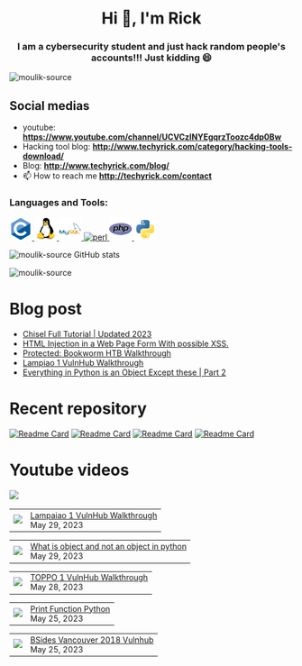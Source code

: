 <h1 align="center">Hi 👋, I'm Rick</h1>
<h3 align="center">I am a cybersecurity student and just hack random people's accounts!!! Just kidding 😄</h3>

<p align="left"> <img src="https://komarev.com/ghpvc/?username=moulik-source&label=Profile%20views&color=0e75b6&style=flat" alt="moulik-source" /> </p> 

## Social medias
- youtube: **https://www.youtube.com/channel/UCVCzINYEgqrzToozc4dp0Bw**
- Hacking tool blog: **http://www.techyrick.com/category/hacking-tools-download/**
- Blog: **http://www.techyrick.com/blog/**
- 📫 How to reach me **http://techyrick.com/contact**


<h3 align="left">Languages and Tools:</h3>
<p align="left"> <a href="https://www.cprogramming.com/" target="_blank"> <img src="https://raw.githubusercontent.com/devicons/devicon/master/icons/c/c-original.svg" alt="c" width="40" height="40"/> </a> <a href="https://www.linux.org/" target="_blank"> <img src="https://raw.githubusercontent.com/devicons/devicon/master/icons/linux/linux-original.svg" alt="linux" width="40" height="40"/> </a> <a href="https://www.mysql.com/" target="_blank"> <img src="https://raw.githubusercontent.com/devicons/devicon/master/icons/mysql/mysql-original-wordmark.svg" alt="mysql" width="40" height="40"/> </a> <a href="https://www.perl.org/" target="_blank"> <img src="https://api.iconify.design/logos-perl.svg" alt="perl" width="40" height="40"/> </a> <a href="https://www.php.net" target="_blank"> <img src="https://raw.githubusercontent.com/devicons/devicon/master/icons/php/php-original.svg" alt="php" width="40" height="40"/> </a> <a href="https://www.python.org" target="_blank"> <img src="https://raw.githubusercontent.com/devicons/devicon/master/icons/python/python-original.svg" alt="python" width="40" height="40"/> </a> </p>



![moulik-source GitHub stats](https://github-readme-stats.vercel.app/api?username=moulik-source&show_icons=true&theme=vision-friendly-dark)

<p><img align="center" src="https://github-readme-streak-stats.herokuapp.com/?user=moulik-source&theme=vision-friendly-dark" alt="moulik-source" /></p>

# Blog post
<!-- BLOG-POST-LIST:START -->
- [Chisel Full Tutorial | Updated 2023](https://techyrick.com/chisel-full-tutorial/)
- [HTML Injection in a Web Page Form With possible XSS.](https://techyrick.com/html-injection-in-a-web-page-form-with-possible-xss/)
- [Protected: Bookworm HTB Walkthrough](https://techyrick.com/bookworm-htb-walkthrough/)
- [Lampiao 1 VulnHub Walkthrough](https://techyrick.com/lampiao-1-vulnhub-walkthrough/)
- [Everything in Python is an Object Except these | Part 2](https://techyrick.com/what-is-object-in-python/)
<!-- BLOG-POST-LIST:END -->

# Recent repository 

[![Readme Card](https://github-readme-stats.vercel.app/api/pin/?username=moulik-source&repo=ddos&theme=outrun)](https://github.com/moulik-source/ddos) 
[![Readme Card](https://github-readme-stats.vercel.app/api/pin/?username=moulik-source&repo=port-scan&theme=outrun)](https://github.com/moulik-source/port-scan)
[![Readme Card](https://github-readme-stats.vercel.app/api/pin/?username=moulik-source&repo=moulik-source&theme=outrun)](https://github.com/moulik-source/moulik-source)
[![Readme Card](https://github-readme-stats.vercel.app/api/pin/?username=moulik-source&repo=hashmo&theme=outrun)](https://github.com/moulik-source/hashmo)

# Youtube videos

[<img src="https://img.shields.io/badge/-Subscribe-red?style=for-the-badge&logo=youtube&logoColor=white"/>](https://www.youtube.com/channel/UCVHmOOAGNcLK5k0i7G1gTrQ)

<!-- YOUTUBE:START --><table><tr><td><a href="https://www.youtube.com/watch?v=CRv_zhkm6q0"><img width="140px" src="https://i.ytimg.com/vi/CRv_zhkm6q0/mqdefault.jpg"></a></td>
<td><a href="https://www.youtube.com/watch?v=CRv_zhkm6q0">Lampaiao 1 VulnHub Walkthrough</a><br/>May 29, 2023</td></tr></table>
<table><tr><td><a href="https://www.youtube.com/watch?v=w56CcL3ooyg"><img width="140px" src="https://i.ytimg.com/vi/w56CcL3ooyg/mqdefault.jpg"></a></td>
<td><a href="https://www.youtube.com/watch?v=w56CcL3ooyg">What is object and not an object in python</a><br/>May 29, 2023</td></tr></table>
<table><tr><td><a href="https://www.youtube.com/watch?v=WkioKVbX6aQ"><img width="140px" src="https://i.ytimg.com/vi/WkioKVbX6aQ/mqdefault.jpg"></a></td>
<td><a href="https://www.youtube.com/watch?v=WkioKVbX6aQ">TOPPO 1 VulnHub Walkthrough</a><br/>May 28, 2023</td></tr></table>
<table><tr><td><a href="https://www.youtube.com/watch?v=QQeY8XuN0Ns"><img width="140px" src="https://i.ytimg.com/vi/QQeY8XuN0Ns/mqdefault.jpg"></a></td>
<td><a href="https://www.youtube.com/watch?v=QQeY8XuN0Ns">Print Function Python</a><br/>May 25, 2023</td></tr></table>
<table><tr><td><a href="https://www.youtube.com/watch?v=ocvFpLJceGg"><img width="140px" src="https://i.ytimg.com/vi/ocvFpLJceGg/mqdefault.jpg"></a></td>
<td><a href="https://www.youtube.com/watch?v=ocvFpLJceGg">BSides Vancouver 2018 Vulnhub</a><br/>May 25, 2023</td></tr></table>
<!-- YOUTUBE:END -->

